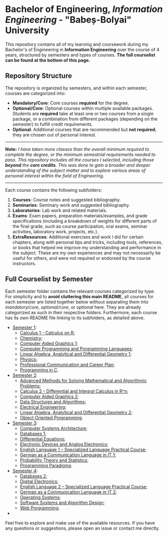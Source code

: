 # Bachelor of Engineering, _Information Engineering_ - "Babeș-Bolyai" University

This repository contains all of my learning and coursework during my Bachelor's of Engineering in **Information Engineering** over the course of 4 years, structured by semesters and types of courses. **The full courselist can be found at the bottom of this page.**

## Repository Structure

The repository is organized by semesters, and within each semester, courses are categorized into:

- **Mandatory/Core**: Core courses **required** for the degree.
- **Optional/Core**: Optional courses within multiple available packages. Students are **required** take at least one or two courses from a single package, or a combination from different packages (depending on the semester) to fulfill credit requirements.
- **Optional**: Additional courses that are recommended but **not required**; they are chosen out of personal interest.

---

**Note:** _I have taken more classes than the overall minimum required to complete the degree, or the minimum semestrial requirements needed to pass. This repository includes all the courses I selected, including those **beyond** the **core credits**. This was done to gain a broader and deeper understanding of the subject matter and to explore various areas of personal interest within the field of Engineering._

---

Each course contains the following subfolders:

1. **Courses**: Course notes and suggested bibliography.
2. **Seminaries**: Seminary work and suggested bibliography.
3. **Laboratories**: Lab work and related materials.
4. **Exams**: Exam papers, preparation materials/examples, and grade specifications (including a breakdown of weights for different parts of the final grade, such as course participation, oral exams, seminar activities, laboratory work, projects, etc.).
5. **ExtraResources**: Additional exercises and work I did for certain chapters, along with personal tips and tricks, including tools, references, or books that helped me improve my understanding and performance in the subject. These are my own experiences and may not necessarily be useful for others, and were not required or endorsed by the course instructors.

## Full Courselist by Semester

Each semester folder contains the relevant courses categorized by type. For simplicity and to **avoid cluttering this main README**, all courses for each semester are listed together below without separating them into _mandatory/core_, _optional/core_, or _optional_ here. They are already categorized as such in their respective folders. Furthermore, each course has its own README file linking to its subfolders, as detailed above.

- [Semester 1](./Semester%201/README.md):
  - [Calculus 1 - Calculus on R](./Semester%201/Mandatory-Core/Calculus%201%20-%20Calculus%20on%20R);
  - [Chemistry](./Semester%201/Mandatory-Core/Chemistry);
  - [Computer Aided Graphics 1](./Semester%201/Mandatory-Core/Computer%20Aided%20Graphics%201);
  - [Computer Programming and Programming Languages](./Semester%201/Mandatory-Core/Computer%20Programming%20and%20Programming%20Languages);
  - [Linear Algebra, Analytical and Differential Geometry 1](./Semester%201/Mandatory-Core/Linear%20Algebra%2C%20Analytical%20and%20Differential%20Geometry%201);
  - [Physics](./Semester%201/Mandatory-Core/Physics);
  - [Professional Communication and Career Plan](./Semester%201/Optional/Professional%20Communication%20and%20Career%20Plan);
  - [Programming in C](./Semester%201/Optional/Programming%20in%20C).
- [Semester 2](./Semester%202/README.md):
  - [Advanced Methods for Solving Mathematical and Algorithmic Problems](./Semester%202/Optional/Advanced%20Methods%20for%20Solving%20Mathematical%20and%20Algorithmic%20Problems);
  - [Calculus 2 - Differential and Integral Calculus in R^n](./Semester%202/Mandatory-Core/Calculus%202%20-%20Differential%20and%20Integral%20Calculus%20in%20R%5En);
  - [Computer Aided Graphics 2](./Semester%202/Mandatory-Core/Computer%20Aided%20Graphics%202);
  - [Data Structures and Algorithms](./Semester%202/Mandatory-Core/Data%20Structures%20and%20Algorithms);
  - [Electrical Engineering](./Semester%202/Mandatory-Core/Electrical%20Engineering);
  - [Linear Algebra, Analytical and Differential Geometry 2](./Semester%202/Mandatory-Core/Linear%20Algebra%2C%20Analytical%20and%20Differential%20Geometry%202);
  - [Object Oriented Programming](./Semester%202/Mandatory-Core/Object%20Oriented%20Programming). 
- [Semester 3](./Semester%203/README.md):
  - [Computer Systems Architecture](./Semester%203/Mandatory-Core/Computer%20Systems%20Architecture);
  - [Databases 1](./Semester%203/Mandatory-Core/Databases%201);
  - [Differential Equations](./Semester%203/Mandatory-Core/Differential%20Equations);
  - [Electronic Devices and Analog Electronics](./Semester%203/Mandatory-Core/Electronic%20Devices%20and%20Analog%20Electronics);
  - [English Language 1 – Specialized Language Practical Course](./Semester%203/Mandatory-Core/English%20Language%201%20–%20Specialized%20Language%20Practical%20Course);
  - [German as a Communication Language in IT 1](./Semester%203/Optional/German%20as%20a%20Communication%20Language%20in%20IT%201);
  - [Probability Theory and Statistics](./Semester%203/Mandatory-Core/Probability%20Theory%20and%20Statistics);
  - [Programming Paradigms](./Semester%203/Mandatory-Core/Programming%20Paradigms).
- [Semester 4](./Semester%204/README.md):
  - [Databases 2](./Semester%204/Mandatory-Core/Databases%202);
  - [Digital Electronics](./Semester%204/Mandatory-Core/Digital%20Electronics);
  - [English Language 2 – Specialized Language Practical Course](./Semester%204/Mandatory-Core/English%20Language%202%20–%20Specialized%20Language%20Practical%20Course);
  - [German as a Communication Language in IT 2](./Semester%204/Optional/German%20as%20a%20Communication%20Language%20in%20IT%202);
  - [Operating Systems](./Semester%204/Mandatory-Core/Operating%20Systems);
  - [Software Systems and Algorithm Design](./Semester%204/Mandatory-Core/Software%20Systems%20and%20Algorithm%20Design);
  - [Web Programming](./Semester%204/Mandatory-Core/Web%20Programming).
- 

Feel free to explore and make use of the available resources. If you have any questions or suggestions, please open an issue or contact me directly.
